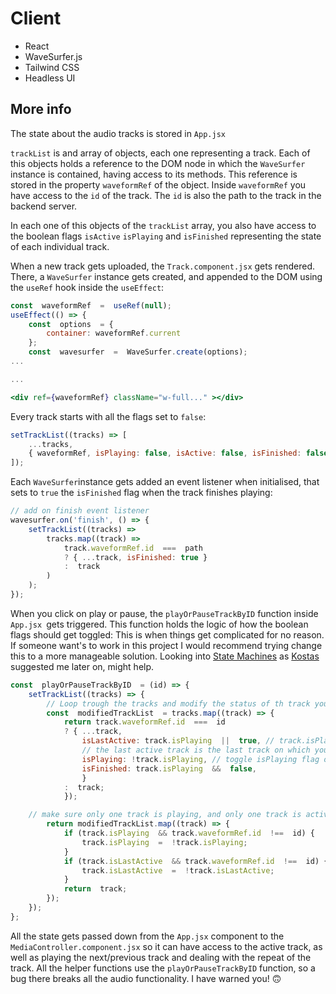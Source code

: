 # Client

- React
- WaveSurfer.js
- Tailwind CSS
- Headless UI

## More info

The state about the audio tracks is stored in ``App.jsx``

``trackList`` is and array of objects, each one representing a track. Each of this objects holds a reference to the DOM node in which the ``WaveSurfer`` instance is contained, having access to its methods. This reference is stored in the property ``waveformRef`` of the object. Inside ``waveformRef`` you have access to the ``id`` of the track.  The ``id`` is also the path to the track in the backend server.

In each one of this objects of the ``trackList`` array, you also have access to the boolean flags ``isActive`` ``isPlaying`` and ``isFinished`` representing the state of each individual track.

When a new track gets uploaded, the ``Track.component.jsx`` gets rendered. There, a ``WaveSurfer`` instance gets created,
and appended to the DOM using the ``useRef`` hook inside the ``useEffect``:

```js
const  waveformRef  =  useRef(null);
useEffect(() => {
	const  options  = {
		container: waveformRef.current
	};
	const  wavesurfer  =  WaveSurfer.create(options);
...

...

```

```jsx
<div ref={waveformRef} className="w-full..." ></div>
```


Every track starts with all the flags set to ``false``:

```js
setTrackList((tracks) => [
	...tracks,
	{ waveformRef, isPlaying: false, isActive: false, isFinished: false },
]);
```

Each ``WaveSurfer``instance gets added an event listener when initialised, that sets to ``true`` the ``isFinished`` flag when the track finishes playing:
```js
// add on finish event listener
wavesurfer.on('finish', () => {
	setTrackList((tracks) =>
		tracks.map((track) =>
			track.waveformRef.id  ===  path
			? { ...track, isFinished: true }
			:  track
		)
	);
});
```

When you click on play or pause, the ``playOrPauseTrackByID`` function inside ``App.jsx ``gets triggered. This function holds the logic of how the boolean flags should get toggled:
This is when things get complicated for no reason. If someone want's to work in this project I would recommend trying change this to a more manageable solution. Looking into [State Machines](https://en.wikipedia.org/wiki/Finite-state_machine) as [Kostas](https://github.com/kostasx) suggested me later on, might help.
```js
const  playOrPauseTrackByID  = (id) => {
	setTrackList((tracks) => {
		// Loop trough the tracks and modify the status of th track you want to play/pause
		const  modifiedTrackList  = tracks.map((track) => {
			return track.waveformRef.id  ===  id
			? {	...track,
				isLastActive: track.isPlaying  ||  true, // track.isPlaying being false here means you are 							clicking play.
				// the last active track is the last track on which you clicked play.
				isPlaying: !track.isPlaying, // toggle isPlaying flag on or off
				isFinished: track.isPlaying  &&  false,
				}
			:  track;
			});

	// make sure only one track is playing, and only one track is active at the same time
		return modifiedTrackList.map((track) => {
			if (track.isPlaying  && track.waveformRef.id  !==  id) {
				track.isPlaying  =  !track.isPlaying;
			}
			if (track.isLastActive  && track.waveformRef.id  !==  id) {
				track.isLastActive  =  !track.isLastActive;
			}
			return  track;
		});
	});
};
```

All the state gets passed down from the ``App.jsx`` component to the ``MediaController.component.jsx`` so it can have access to the active track, as well as playing the next/previous track and dealing with the repeat of the track. All the helper functions use the ``playOrPauseTrackByID`` function, so a bug there breaks all the audio functionality. I have warned you! 🙃
